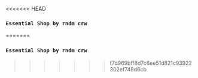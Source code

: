 <<<<<<< HEAD
### `Essential Shop by rndm crw`
=======
### `Essential Shop by rndm crw`
>>>>>>> f7d969bff8d7c6ee51d821c93922302ef748d6cb
